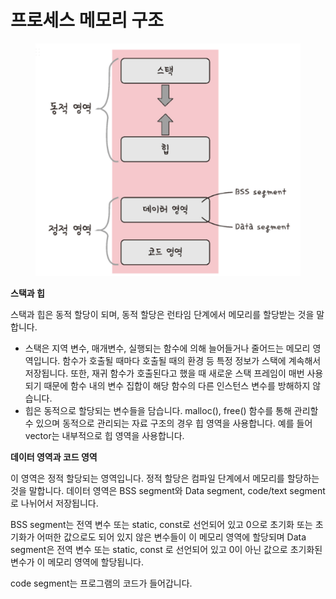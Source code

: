 # 프로세스 메모리 구조

<figure><img src="../../../.gitbook/assets/image (11).png" alt=""><figcaption></figcaption></figure>

**스택과 힙**

스택과 힙은 동적 할당이 되며, 동적 할당은 런타임 단계에서 메모리를 할당받는 것을 말합니다.

* 스택은 지역 변수, 매개변수, 실행되는 함수에 의해 늘어들거나 줄어드는 메모리 영역입니다. 함수가 호출될 때마다 호출될 때의 환경 등 특정 정보가 스택에 계속해서 저장됩니다. 또한, 재귀 함수가 호출된다고 했을 때 새로운 스택 프레임이 매번 사용되기 때문에 함수 내의 변수 집합이 해당 함수의 다른 인스턴스 변수를 방해하지 않습니다.
* 힙은 동적으로 할당되는 변수들을 담습니다. malloc(), free() 함수를 통해 관리할 수 있으며 동적으로 관리되는 자료 구조의 경우 힙 영역을 사용합니다. 예를 들어 vector는 내부적으로 힙 영역을 사용합니다.

**데이터 영역과 코드 영역**

이 영역은 정적 할당되는 영역입니다. 정적 할당은 컴파일 단계에서 메모리를 할당하는 것을 말합니다. 데이터 영역은 BSS segment와 Data segment, code/text segment로 나뉘어서 저장됩니다.

BSS segment는 전역 변수 또는 static, const로 선언되어 있고 0으로 초기화 또는 초기화가 어떠한 값으로도 되어 있지 않은 변수들이 이 메모리 영역에 할당되며 Data segment은 전역 변수 또는 static, const 로 선언되어 있고 0이 아닌 값으로 초기화된 변수가 이 메모리 영역에 할당됩니다.

code segment는 프로그램의 코드가 들어갑니다.
